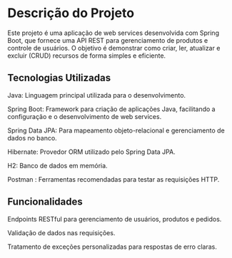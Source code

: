 # Descrição do Projeto

Este projeto é uma aplicação de web services desenvolvida com Spring Boot, que fornece uma API REST para gerenciamento de produtos e controle de usuários. O objetivo é demonstrar como criar, ler, atualizar e excluir (CRUD) recursos de forma simples e eficiente.

## Tecnologias Utilizadas

Java: Linguagem principal utilizada para o desenvolvimento.

Spring Boot: Framework para criação de aplicações Java, facilitando a configuração e o desenvolvimento de web services.

Spring Data JPA: Para mapeamento objeto-relacional e gerenciamento de dados no banco.

Hibernate: Provedor ORM utilizado pelo Spring Data JPA.

H2: Banco de dados em memória.

Postman : Ferramentas recomendadas para testar as requisições HTTP.

## Funcionalidades

Endpoints RESTful para gerenciamento de usuários, produtos e pedidos.

Validação de dados nas requisições.

Tratamento de exceções personalizadas para respostas de erro claras.

